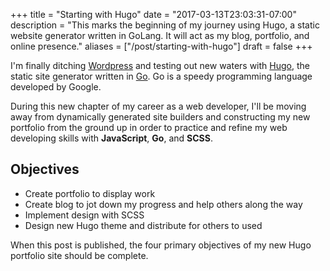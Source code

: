 +++
title = "Starting with Hugo"
date = "2017-03-13T23:03:31-07:00"
description = "This marks the beginning of my journey using Hugo, a static website generator written in GoLang. It will act as my blog, portfolio, and online presence."
aliases = ["/post/starting-with-hugo"]
draft = false
+++

I'm finally ditching [Wordpress](https://wordpress.org) and testing out new waters with [Hugo](https://gohugo.io), the static site generator written in [Go](https://golang.org). Go is a speedy programming language developed by Google.

During this new chapter of my career as a web developer, I'll be moving away from dynamically generated site builders and constructing my new portfolio from the ground up in order to practice and refine my web developing skills with **JavaScript**, **Go**, and **SCSS**.

## Objectives
- Create portfolio to display work
- Create blog to jot down my progress and help others along the way
- Implement design with SCSS
- Design new Hugo theme and distribute for others to used

When this post is published, the four primary objectives of my new Hugo portfolio site should be complete.
